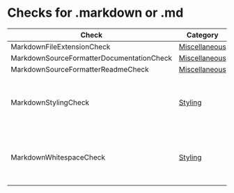 # Checks for .markdown or .md

Check | Category | Description
----- | -------- | -----------
MarkdownFileExtensionCheck | [Miscellaneous](miscellaneous_checks.markdown#miscellaneous-checks) | |
MarkdownSourceFormatterDocumentationCheck | [Miscellaneous](miscellaneous_checks.markdown#miscellaneous-checks) | |
MarkdownSourceFormatterReadmeCheck | [Miscellaneous](miscellaneous_checks.markdown#miscellaneous-checks) | |
MarkdownStylingCheck | [Styling](styling_checks.markdown#styling-checks) | Applies rules to enforce consisteny in code style. |
MarkdownWhitespaceCheck | [Styling](styling_checks.markdown#styling-checks) | Finds missing and unnecessary whitespace in `.markdown` files. |
